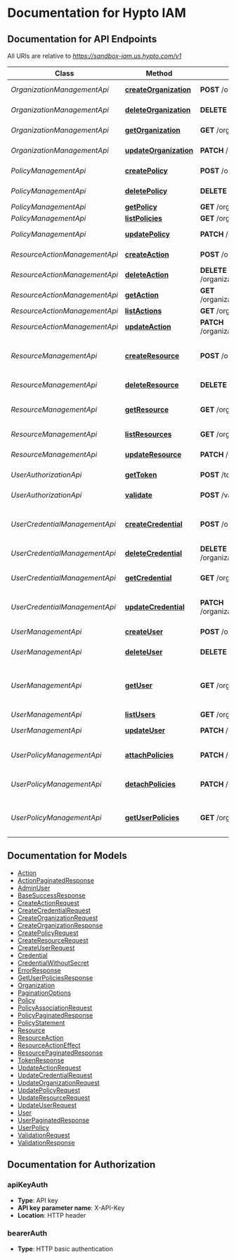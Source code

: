 # Documentation for Hypto IAM

<a name="documentation-for-api-endpoints"></a>
## Documentation for API Endpoints

All URIs are relative to *https://sandbox-iam.us.hypto.com/v1*

Class | Method | HTTP request | Description
------------ | ------------- | ------------- | -------------
*OrganizationManagementApi* | [**createOrganization**](Apis/OrganizationManagementApi.md#createorganization) | **POST** /organizations | Creates an organization.
*OrganizationManagementApi* | [**deleteOrganization**](Apis/OrganizationManagementApi.md#deleteorganization) | **DELETE** /organizations/{organization_id} | Delete an organization
*OrganizationManagementApi* | [**getOrganization**](Apis/OrganizationManagementApi.md#getorganization) | **GET** /organizations/{organization_id} | Get an organization
*OrganizationManagementApi* | [**updateOrganization**](Apis/OrganizationManagementApi.md#updateorganization) | **PATCH** /organizations/{organization_id} | Update an organization
*PolicyManagementApi* | [**createPolicy**](Apis/PolicyManagementApi.md#createpolicy) | **POST** /organizations/{organization_id}/policies | Create a policy
*PolicyManagementApi* | [**deletePolicy**](Apis/PolicyManagementApi.md#deletepolicy) | **DELETE** /organizations/{organization_id}/policies/{policy_name} | Delete a policy
*PolicyManagementApi* | [**getPolicy**](Apis/PolicyManagementApi.md#getpolicy) | **GET** /organizations/{organization_id}/policies/{policy_name} | Get a policy
*PolicyManagementApi* | [**listPolicies**](Apis/PolicyManagementApi.md#listpolicies) | **GET** /organizations/{organization_id}/policies | List policies
*PolicyManagementApi* | [**updatePolicy**](Apis/PolicyManagementApi.md#updatepolicy) | **PATCH** /organizations/{organization_id}/policies/{policy_name} | Update a policy
*ResourceActionManagementApi* | [**createAction**](Apis/ResourceActionManagementApi.md#createaction) | **POST** /organizations/{organization_id}/resources/{resource_name}/actions | Create an action
*ResourceActionManagementApi* | [**deleteAction**](Apis/ResourceActionManagementApi.md#deleteaction) | **DELETE** /organizations/{organization_id}/resources/{resource_name}/actions/{action_name} | Delete an action
*ResourceActionManagementApi* | [**getAction**](Apis/ResourceActionManagementApi.md#getaction) | **GET** /organizations/{organization_id}/resources/{resource_name}/actions/{action_name} | Get an action
*ResourceActionManagementApi* | [**listActions**](Apis/ResourceActionManagementApi.md#listactions) | **GET** /organizations/{organization_id}/resources/{resource_name}/actions | List actions
*ResourceActionManagementApi* | [**updateAction**](Apis/ResourceActionManagementApi.md#updateaction) | **PATCH** /organizations/{organization_id}/resources/{resource_name}/actions/{action_name} | Update an action
*ResourceManagementApi* | [**createResource**](Apis/ResourceManagementApi.md#createresource) | **POST** /organizations/{organization_id}/resources | Create a resource name in an organization.
*ResourceManagementApi* | [**deleteResource**](Apis/ResourceManagementApi.md#deleteresource) | **DELETE** /organizations/{organization_id}/resources/{resource_name} | Delete a resource
*ResourceManagementApi* | [**getResource**](Apis/ResourceManagementApi.md#getresource) | **GET** /organizations/{organization_id}/resources/{resource_name} | Get the resource details
*ResourceManagementApi* | [**listResources**](Apis/ResourceManagementApi.md#listresources) | **GET** /organizations/{organization_id}/resources | List Resources
*ResourceManagementApi* | [**updateResource**](Apis/ResourceManagementApi.md#updateresource) | **PATCH** /organizations/{organization_id}/resources/{resource_name} | Update a resource
*UserAuthorizationApi* | [**getToken**](Apis/UserAuthorizationApi.md#gettoken) | **POST** /token | Generate a token
*UserAuthorizationApi* | [**validate**](Apis/UserAuthorizationApi.md#validate) | **POST** /validate | Validate an auth request
*UserCredentialManagementApi* | [**createCredential**](Apis/UserCredentialManagementApi.md#createcredential) | **POST** /organizations/{organization_id}/users/{user_name}/credentials | Create a new credential for a user
*UserCredentialManagementApi* | [**deleteCredential**](Apis/UserCredentialManagementApi.md#deletecredential) | **DELETE** /organizations/{organization_id}/users/{user_name}/credentials/{credential_id} | Delete a credential
*UserCredentialManagementApi* | [**getCredential**](Apis/UserCredentialManagementApi.md#getcredential) | **GET** /organizations/{organization_id}/users/{user_name}/credentials/{credential_id} | Gets credential for the user
*UserCredentialManagementApi* | [**updateCredential**](Apis/UserCredentialManagementApi.md#updatecredential) | **PATCH** /organizations/{organization_id}/users/{user_name}/credentials/{credential_id} | Update the status of credential
*UserManagementApi* | [**createUser**](Apis/UserManagementApi.md#createuser) | **POST** /organizations/{organization_id}/users | Create a user
*UserManagementApi* | [**deleteUser**](Apis/UserManagementApi.md#deleteuser) | **DELETE** /organizations/{organization_id}/users/{user_name} | Delete a User
*UserManagementApi* | [**getUser**](Apis/UserManagementApi.md#getuser) | **GET** /organizations/{organization_id}/users/{user_name} | Gets a user entity associated with the organization
*UserManagementApi* | [**listUsers**](Apis/UserManagementApi.md#listusers) | **GET** /organizations/{organization_id}/users | List users
*UserManagementApi* | [**updateUser**](Apis/UserManagementApi.md#updateuser) | **PATCH** /organizations/{organization_id}/users/{user_name} | Update a User
*UserPolicyManagementApi* | [**attachPolicies**](Apis/UserPolicyManagementApi.md#attachpolicies) | **PATCH** /organizations/{organization_id}/users/{user_name}/attach_policies | Attach policies to user
*UserPolicyManagementApi* | [**detachPolicies**](Apis/UserPolicyManagementApi.md#detachpolicies) | **PATCH** /organizations/{organization_id}/users/{user_name}/detach_policies | Detach policies from user
*UserPolicyManagementApi* | [**getUserPolicies**](Apis/UserPolicyManagementApi.md#getuserpolicies) | **GET** /organizations/{organization_id}/users/{user_name}/policies | List all policies associated with user


<a name="documentation-for-models"></a>
## Documentation for Models

 - [Action](./Models/Action.md)
 - [ActionPaginatedResponse](./Models/ActionPaginatedResponse.md)
 - [AdminUser](./Models/AdminUser.md)
 - [BaseSuccessResponse](./Models/BaseSuccessResponse.md)
 - [CreateActionRequest](./Models/CreateActionRequest.md)
 - [CreateCredentialRequest](./Models/CreateCredentialRequest.md)
 - [CreateOrganizationRequest](./Models/CreateOrganizationRequest.md)
 - [CreateOrganizationResponse](./Models/CreateOrganizationResponse.md)
 - [CreatePolicyRequest](./Models/CreatePolicyRequest.md)
 - [CreateResourceRequest](./Models/CreateResourceRequest.md)
 - [CreateUserRequest](./Models/CreateUserRequest.md)
 - [Credential](./Models/Credential.md)
 - [CredentialWithoutSecret](./Models/CredentialWithoutSecret.md)
 - [ErrorResponse](./Models/ErrorResponse.md)
 - [GetUserPoliciesResponse](./Models/GetUserPoliciesResponse.md)
 - [Organization](./Models/Organization.md)
 - [PaginationOptions](./Models/PaginationOptions.md)
 - [Policy](./Models/Policy.md)
 - [PolicyAssociationRequest](./Models/PolicyAssociationRequest.md)
 - [PolicyPaginatedResponse](./Models/PolicyPaginatedResponse.md)
 - [PolicyStatement](./Models/PolicyStatement.md)
 - [Resource](./Models/Resource.md)
 - [ResourceAction](./Models/ResourceAction.md)
 - [ResourceActionEffect](./Models/ResourceActionEffect.md)
 - [ResourcePaginatedResponse](./Models/ResourcePaginatedResponse.md)
 - [TokenResponse](./Models/TokenResponse.md)
 - [UpdateActionRequest](./Models/UpdateActionRequest.md)
 - [UpdateCredentialRequest](./Models/UpdateCredentialRequest.md)
 - [UpdateOrganizationRequest](./Models/UpdateOrganizationRequest.md)
 - [UpdatePolicyRequest](./Models/UpdatePolicyRequest.md)
 - [UpdateResourceRequest](./Models/UpdateResourceRequest.md)
 - [UpdateUserRequest](./Models/UpdateUserRequest.md)
 - [User](./Models/User.md)
 - [UserPaginatedResponse](./Models/UserPaginatedResponse.md)
 - [UserPolicy](./Models/UserPolicy.md)
 - [ValidationRequest](./Models/ValidationRequest.md)
 - [ValidationResponse](./Models/ValidationResponse.md)


<a name="documentation-for-authorization"></a>
## Documentation for Authorization

<a name="apiKeyAuth"></a>
### apiKeyAuth

- **Type**: API key
- **API key parameter name**: X-API-Key
- **Location**: HTTP header

<a name="bearerAuth"></a>
### bearerAuth

- **Type**: HTTP basic authentication

